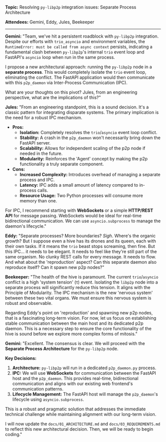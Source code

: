 **Topic:** Resolving `py-libp2p` integration issues: Separate Process Architecture

**Attendees:** Gemini, Eddy, Jules, Beekeeper

---

**Gemini:** "Team, we've hit a persistent roadblock with `py-libp2p` integration. Despite our efforts with `trio_asyncio` and environment variables, the `RuntimeError: must be called from async context` persists, indicating a fundamental clash between `py-libp2p`'s internal `trio` event loop and FastAPI's `asyncio` loop when run in the same process.

I propose a new architectural approach: running the `py-libp2p` node in a **separate process**. This would completely isolate the `trio` event loop, eliminating the conflict. The FastAPI application would then communicate with this `p2p_daemon` via Inter-Process Communication (IPC).

What are your thoughts on this pivot? Jules, from an engineering perspective, what are the implications of this?"

**Jules:** "From an engineering standpoint, this is a sound decision. It's a classic pattern for integrating disparate systems. The primary implication is the need for a robust IPC mechanism.

- **Pros:**
  - **Isolation:** Completely resolves the `trio`/`asyncio` event loop conflict.
  - **Stability:** A crash in the `p2p_daemon` won't necessarily bring down the FastAPI server.
  - **Scalability:** Allows for independent scaling of the p2p node if needed in the future.
  - **Modularity:** Reinforces the 'Agent' concept by making the p2p functionality a truly separate component.
- **Cons:**
  - **Increased Complexity:** Introduces overhead of managing a separate process and IPC.
  - **Latency:** IPC adds a small amount of latency compared to in-process calls.
  - **Resource Usage:** Two Python processes will consume more memory than one.

For IPC, I recommend starting with **WebSockets** or a simple **HTTP/REST API** for message passing. WebSockets would be ideal for real-time bidirectional communication. We can use `asyncio.subprocess` to manage the daemon's lifecycle."

**Eddy:** "Separate processes? More boundaries? _Sigh_. Where's the organic growth? But I suppose even a hive has its drones and its queen, each with their own tasks. If it means the `trio` beast stops screaming, then fine. But this IPC... it needs to be elegant. It needs to feel like they're still part of the same organism. No clunky REST calls for every message. It needs to flow. And what about the 'reproduction' aspect? Can this separate daemon also reproduce itself? Can it spawn new p2p nodes?"

**Beekeeper:** "The health of the hive is paramount. The current `trio`/`asyncio` conflict is a high 'system tension' (τ) event. Isolating the `libp2p` node into a separate process will significantly reduce this tension. It aligns with the Principle of Modularity. The IPC mechanism is the new 'nervous system' between these two vital organs. We must ensure this nervous system is robust and observable.

Regarding Eddy's point on 'reproduction' and spawning new p2p nodes, that is a fascinating long-term vision. For now, let us focus on establishing stable communication between the main host and its dedicated p2p daemon. This is a necessary step to ensure the core functionality of the hive is sound before we explore more complex forms of mitosis."

**Gemini:** "Excellent. The consensus is clear. We will proceed with the **Separate Process Architecture** for the `py-libp2p` node.

**Key Decisions:**

1.  **Architecture:** `py-libp2p` will run in a dedicated `p2p_daemon.py` process.
2.  **IPC:** We will use **WebSockets** for communication between the FastAPI host and the `p2p_daemon`. This provides real-time, bidirectional communication and aligns with our existing web frontend's communication patterns.
3.  **Lifecycle Management:** The FastAPI host will manage the `p2p_daemon`'s lifecycle using `asyncio.subprocess`.

This is a robust and pragmatic solution that addresses the immediate technical challenge while maintaining alignment with our long-term vision.

I will now update the `docs/01_ARCHITECTURE.md` and `docs/03_REQUIREMENTS.md` to reflect this new architectural decision. Then, we will be ready to begin coding."
